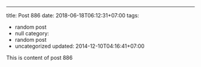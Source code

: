 ---
title: Post 886
date: 2018-06-18T06:12:31+07:00
tags:
  - random post
  - null
category:
  - random post
  - uncategorized
updated: 2014-12-10T04:16:41+07:00

This is content of post 886